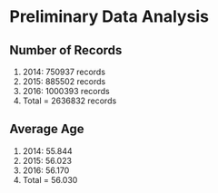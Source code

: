 # Preliminary Data Analysis
## Number of Records
1. 2014: 750937 records
2. 2015: 885502 records
3. 2016: 1000393 records  
4. Total = 2636832 records

## Average Age
1. 2014: 55.844
2. 2015: 56.023
3. 2016: 56.170
4. Total = 56.030
